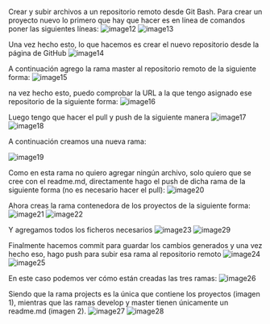 Crear y subir archivos a un repositorio remoto desde Git Bash. 
Para crear un proyecto nuevo lo primero que hay que hacer es en línea de comandos poner las siguientes líneas:
![image12](https://github.com/kwiznia/ExampleRepo/blob/projects/images/image12.jpg)
![image13](https://github.com/kwiznia/ExampleRepo/blob/projects/images/image13.jpg)

Una vez hecho esto, lo que hacemos es crear el nuevo repositorio desde la página de GitHub
![image14](https://github.com/kwiznia/ExampleRepo/blob/projects/images/image14.jpg)

A continuación agrego la rama master al repositorio remoto de la siguiente forma:
![image15](https://github.com/kwiznia/ExampleRepo/blob/projects/images/image15.jpg)

na vez hecho esto, puedo comprobar la URL a la que tengo asignado ese repositorio de la siguiente forma:
![image16](https://github.com/kwiznia/ExampleRepo/blob/projects/images/image16.jpg)

Luego tengo que hacer el pull y push de la siguiente manera
![image17](https://github.com/kwiznia/ExampleRepo/blob/projects/images/image17.jpg)
![image18](https://github.com/kwiznia/ExampleRepo/blob/projects/images/image18.jpg)

A continuación creamos una nueva rama:

![image19](https://github.com/kwiznia/ExampleRepo/blob/projects/images/image19.jpg)

Como en esta rama no quiero agregar ningún archivo, solo quiero que se cree con el readme.md, directamente hago el push de dicha rama de la siguiente forma (no es necesario hacer el pull): 
![image20](https://github.com/kwiznia/ExampleRepo/blob/projects/images/image20.jpg)

Ahora creas la rama contenedora de los proyectos de la siguiente forma:
![image21](https://github.com/kwiznia/ExampleRepo/blob/projects/images/image21.jpg)
![image22](https://github.com/kwiznia/ExampleRepo/blob/projects/images/image22.jpg)

Y agregamos todos los ficheros necesarios
![image23](https://github.com/kwiznia/ExampleRepo/blob/projects/images/image23.jpg)
![image29](https://github.com/kwiznia/ExampleRepo/blob/projects/images/image29.jpg)

Finalmente hacemos commit para guardar los cambios generados y una vez hecho eso, hago push para subir esa rama al repositorio remoto
![image24](https://github.com/kwiznia/ExampleRepo/blob/projects/images/image24.jpg)
![image25](https://github.com/kwiznia/ExampleRepo/blob/projects/images/image25.jpg)

En este caso podemos ver cómo están creadas las tres ramas:
![image26](https://github.com/kwiznia/ExampleRepo/blob/projects/images/image26.jpg)

Siendo que la rama projects es la única que contiene los proyectos (imagen 1), mientras que las ramas develop y master tienen únicamente un readme.md (imagen 2).
![image27](https://github.com/kwiznia/ExampleRepo/blob/projects/images/image27.jpg)
![image28](https://github.com/kwiznia/ExampleRepo/blob/projects/images/image28.jpg)

